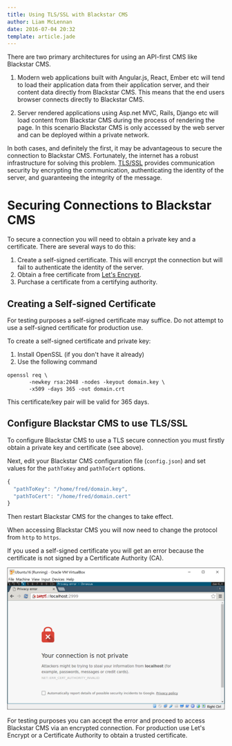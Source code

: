 ```yaml
---
title: Using TLS/SSL with Blackstar CMS
author: Liam McLennan
date: 2016-07-04 20:32
template: article.jade
---
```


There are two primary architectures for using an API-first CMS like Blackstar CMS. 

1. Modern web applications built with Angular.js, React, Ember etc will tend to load their application data from their application server, and their content data directly from Blackstar CMS. This means that the end users browser connects directly to Blackstar CMS.

1. Server rendered applications using Asp.net MVC, Rails, Django etc will load content from Blackstar CMS during the process of rendering the page. In this scenario Blackstar CMS is only accessed by the web server and can be deployed within a private network.

In both cases, and definitely the first, it may be advantageous to secure the connection to Blackstar CMS. Fortunately, the internet has a robust infrastructure for solving this problem. [TLS/SSL](https://en.wikipedia.org/wiki/Transport_Layer_Security) provides communication security by encrypting the communication, authenticating the identity of the server, and guaranteeing the integrity of the message. 

Securing Connections to Blackstar CMS
=====================================

To secure a connection you will need to obtain a private key and a certificate. There are several ways to do this:

1. Create a self-signed certificate. This will encrypt the connection but will fail to authenticate the identity of the server.
1. Obtain a free certificate from [Let's Encrypt](https://letsencrypt.org/).
1. Purchase a certificate from a certifying authority. 

Creating a Self-signed Certificate
--------------------------------

For testing purposes a self-signed certificate may suffice. Do not attempt to use a self-signed certificate for production use.

To create a self-signed certificate and private key:

1. Install OpenSSL (if you don't have it already)
1. Use the following command
```
openssl req \
       -newkey rsa:2048 -nodes -keyout domain.key \
       -x509 -days 365 -out domain.crt
```

This certificate/key pair will be valid for 365 days. 

Configure Blackstar CMS to use TLS/SSL
---------------

To configure Blackstar CMS to use a TLS secure connection you must firstly obtain a private key and certificate (see above). 

Next, edit your Blackstar CMS configuration file (`config.json`) and set values for the `pathToKey` and `pathToCert` options. 

```javascript
{
  "pathToKey": "/home/fred/domain.key",
  "pathToCert": "/home/fred/domain.cert"
}
```

Then restart Blackstar CMS for the changes to take effect. 

When accessing Blackstar CMS you will now need to change the protocol from `http` to `https`.

If you used a self-signed certificate you will get an error because the certificate is not signed by a Certificate Authority (CA).

![Certificate error](chromeerror.png)

For testing purposes you can accept the error and proceed to access Blackstar CMS via an encrypted connection. For production use Let's Encrypt or a Certificate Authority to obtain a trusted certificate. 